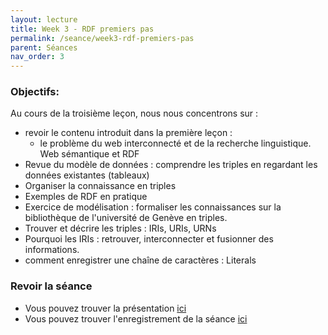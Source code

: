 ```yaml
---
layout: lecture
title: Week 3 - RDF premiers pas
permalink: /seance/week3-rdf-premiers-pas
parent: Séances
nav_order: 3
---
```


### Objectifs:

Au cours de la troisième leçon, nous nous concentrons sur :

- revoir le contenu introduit dans la première leçon :
	- le problème du web interconnecté et de la recherche linguistique. Web sémantique et RDF
- Revue du modèle de données : comprendre les triples en regardant les données existantes (tableaux)
- Organiser la connaissance en triples
- Exemples de RDF en pratique
- Exercice de modélisation : formaliser les connaissances sur la bibliothèque de l'université de Genève en triples.
- Trouver et décrire les triples : IRIs, URIs, URNs
- Pourquoi les IRIs : retrouver, interconnecter et fusionner des informations.
- comment enregistrer une chaîne de caractères : Literals

### Revoir la séance

- Vous pouvez trouver la présentation [ici](slides/KR3.pdf) 
- Vous pouvez trouver l'enregistrement de la séance [ici](https://moodle.unige.ch/mod/mediaserver/view.php?id=522973)


